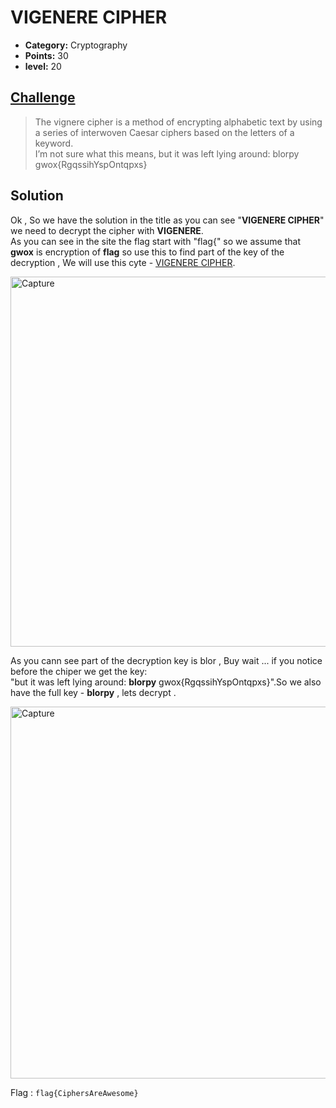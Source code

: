 # VIGENERE CIPHER

* **Category:** Cryptography
* **Points:** 30
* **level:** 20

## [Challenge](https://ctflearn.com/problems/305)

> The vignere cipher is a method of encrypting alphabetic text by using a series of interwoven Caesar ciphers based on the letters of a keyword.<br /> I’m not sure what this means, but it was left lying around: blorpy gwox{RgqssihYspOntqpxs}

## Solution
Ok , So we have the solution in the title as you can see "**VIGENERE CIPHER**" we need to decrypt the cipher with **VIGENERE**.\
As you can see in the site the flag start with "flag{" so we assume that **gwox** is encryption of **flag** so use this to find part of the key of the decryption , We will use this cyte - [VIGENERE CIPHER](https://www.dcode.fr/vigenere-cipher).

<img width="592" alt="Capture" src="https://user-images.githubusercontent.com/57364083/69012994-e5439a00-0983-11ea-9728-bcdf7acd393f.PNG">

As you cann see part of the decryption key is blor , Buy wait ... if you notice before the chiper we get the key:\
"but it was left lying around: **blorpy** gwox{RgqssihYspOntqpxs}".So we also have the full key - **blorpy** , lets decrypt .

<img width="595" alt="Capture" src="https://user-images.githubusercontent.com/57364083/69013045-71ee5800-0984-11ea-962b-62eb1fc9cffd.PNG">

Flag : ```flag{CiphersAreAwesome}```

